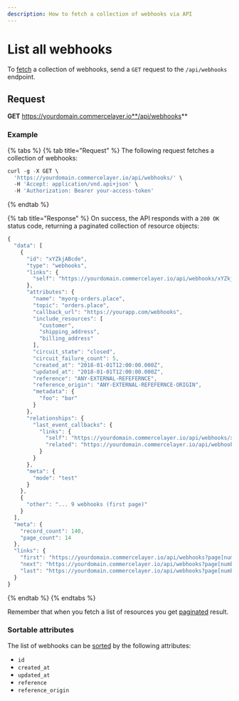 ```yaml
---
description: How to fetch a collection of webhooks via API
---
```


# List all webhooks

To [fetch](https://docs.commercelayer.io/developers/fetching-resources) a collection of webhooks, send a `GET` request to the `/api/webhooks` endpoint.

## Request

**GET** https://yourdomain.commercelayer.io**/api/webhooks**

### **Example**

{% tabs %}
{% tab title="Request" %}
The following request fetches a collection of webhooks:

```javascript
curl -g -X GET \
  'https://yourdomain.commercelayer.io/api/webhooks/' \
  -H 'Accept: application/vnd.api+json' \
  -H 'Authorization: Bearer your-access-token'
```
{% endtab %}

{% tab title="Response" %}
On success, the API responds with a `200 OK` status code, returning a paginated collection of resource objects:

```javascript
{
  "data": [
    {
      "id": "xYZkjABcde",
      "type": "webhooks",
      "links": {
        "self": "https://yourdomain.commercelayer.io/api/webhooks/xYZkjABcde"
      },
      "attributes": {
        "name": "myorg-orders.place",
        "topic": "orders.place",
        "callback_url": "https://yourapp.com/webhooks",
        "include_resources": [
          "customer",
          "shipping_address",
          "billing_address"
        ],
        "circuit_state": "closed",
        "circuit_failure_count": 5,
        "created_at": "2018-01-01T12:00:00.000Z",
        "updated_at": "2018-01-01T12:00:00.000Z",
        "reference": "ANY-EXTERNAL-REFEFERNCE",
        "reference_origin": "ANY-EXTERNAL-REFEFERNCE-ORIGIN",
        "metadata": {
          "foo": "bar"
        }
      },
      "relationships": {
        "last_event_callbacks": {
          "links": {
            "self": "https://yourdomain.commercelayer.io/api/webhooks/xYZkjABcde/relationships/last_event_callbacks",
            "related": "https://yourdomain.commercelayer.io/api/webhooks/xYZkjABcde/last_event_callbacks"
          }
        }
      },
      "meta": {
        "mode": "test"
      }
    },
    {
      "other": "... 9 webhooks (first page)"
    }
  ],
  "meta": {
    "record_count": 140,
    "page_count": 14
  },
  "links": {
    "first": "https://yourdomain.commercelayer.io/api/webhooks?page[number]=1&page[size]=10",
    "next": "https://yourdomain.commercelayer.io/api/webhooks?page[number]=2&page[size]=10",
    "last": "https://yourdomain.commercelayer.io/api/webhooks?page[number]=14&page[size]=10"
  }
}
```
{% endtab %}
{% endtabs %}

Remember that when you fetch a list of resources you get [paginated](https://docs.commercelayer.io/developers/pagination) result.

### Sortable attributes

The list of webhooks can be [sorted](https://docs.commercelayer.io/developers/sorting-results) by the following attributes:

* `id`
* `created_at`
* `updated_at`
* `reference`
* `reference_origin`
